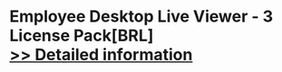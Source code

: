 # Employee Desktop Live Viewer - 3 License Pack[BRL]<br />[>> Detailed information](https://secure.element5.com/esales/product.html?productid=300384704&affiliateid=200057808)